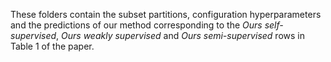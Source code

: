 These folders contain the subset partitions, configuration hyperparameters and the predictions of our method corresponding to the _Ours self-supervised_, _Ours weakly supervised_ and _Ours semi-supervised_ rows in Table 1 of the paper.